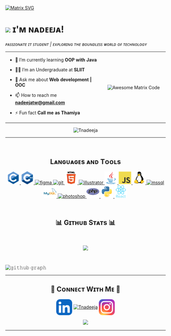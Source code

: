 <!--Banner-->
 [![Matrix SVG](https://raw.githubusercontent.com/rodrigograca31/rodrigograca31/master/matrix.svg)](https://www.youtube.com/watch?v=SDkAGkd4NLc) 

<!--Header Name-->
# <img src="https://emojis.slackmojis.com/emojis/images/1531849430/4246/blob-sunglasses.gif?1531849430" width="30"/> ɪ'ᴍ ɴᴀᴅᴇᴇᴊᴀ! 
*ᴘᴀꜱꜱɪᴏɴᴀᴛᴇ ɪᴛ ꜱᴛᴜᴅᴇɴᴛ | ᴇxᴘʟᴏʀɪɴɢ ᴛʜᴇ ʙᴏᴜɴᴅʟᴇꜱꜱ ᴡᴏʀʟᴅ ᴏꜰ ᴛᴇᴄʜɴᴏʟᴏɢʏ*
<br /> 

<!--Start Intro-->               
<table align="center">
<tr border="none">
<td width="60%" align="left">
  
- 🌱 I’m currently learning **OOP with Java**

- 🧑‍🎓 I’m an Undergraduate at **SLIIT**

- 💬 Ask me about **Web development | OOC**

- 📫 How to reach me **nadeejatw@gmail.com**
  
- ⚡ Fun fact **Call me as Thamiya**

</td>
<td width="50%" align="center">

  <img  src = 'https://i.giphy.com/media/v1.Y2lkPTc5MGI3NjExM3Q4eGJ1M2UwOGNoOXpoMzQwdGR2aWM3Z3ZoejliczQyNGp4azV2aiZlcD12MV9pbnRlcm5hbF9naWZfYnlfaWQmY3Q9Zw/BUbMgQBShZOcMPohgn/giphy-downsized-large.gif' alt = 'Awesome Matrix Code' align="center" height ="250" width="100%"/>

  
  </td>
</tr>
</table>
<!--End Intro-->

<!--Profile Count Badge-->
<p align="center"> <img src="https://komarev.com/ghpvc/?username=Tnadeeja&label=Profile%20views&color=0e75b6&style=flat" alt="Tnadeeja" /> </p>

---
<br />

<!--Languages and Tools Section-->       
<h2 align="center">Lᴀɴɢᴜᴀɢᴇs ᴀɴᴅ Tᴏᴏʟs</h2> 
<p align="center"> <a href="https://www.cprogramming.com/" target="_blank" rel="noreferrer"> <img src="https://raw.githubusercontent.com/devicons/devicon/master/icons/c/c-original.svg" alt="c" width="40" height="40"/> </a> <a href="https://www.w3schools.com/cpp/" target="_blank" rel="noreferrer"> <img src="https://raw.githubusercontent.com/devicons/devicon/master/icons/cplusplus/cplusplus-original.svg" alt="cplusplus" width="40" height="40"/> </a> <a href="https://www.figma.com/" target="_blank" rel="noreferrer"> <img src="https://www.vectorlogo.zone/logos/figma/figma-icon.svg" alt="figma" width="40" height="40"/> </a> <a href="https://git-scm.com/" target="_blank" rel="noreferrer"> <img src="https://www.vectorlogo.zone/logos/git-scm/git-scm-icon.svg" alt="git" width="40" height="40"/> </a> <a href="https://www.w3.org/html/" target="_blank" rel="noreferrer"> <img src="https://raw.githubusercontent.com/devicons/devicon/master/icons/html5/html5-original-wordmark.svg" alt="html5" width="40" height="40"/> </a> <a href="https://www.adobe.com/in/products/illustrator.html" target="_blank" rel="noreferrer"> <img src="https://www.vectorlogo.zone/logos/adobe_illustrator/adobe_illustrator-icon.svg" alt="illustrator" width="40" height="40"/> </a> <a href="https://www.java.com" target="_blank" rel="noreferrer"> <img src="https://raw.githubusercontent.com/devicons/devicon/master/icons/java/java-original.svg" alt="java" width="40" height="40"/> </a> <a href="https://developer.mozilla.org/en-US/docs/Web/JavaScript" target="_blank" rel="noreferrer"> <img src="https://raw.githubusercontent.com/devicons/devicon/master/icons/javascript/javascript-original.svg" alt="javascript" width="40" height="40"/> </a> <a href="https://www.linux.org/" target="_blank" rel="noreferrer"> <img src="https://raw.githubusercontent.com/devicons/devicon/master/icons/linux/linux-original.svg" alt="linux" width="40" height="40"/> </a> <a href="https://www.microsoft.com/en-us/sql-server" target="_blank" rel="noreferrer"> <img src="https://www.svgrepo.com/show/303229/microsoft-sql-server-logo.svg" alt="mssql" width="40" height="40"/> </a> <a href="https://www.mysql.com/" target="_blank" rel="noreferrer"> <img src="https://raw.githubusercontent.com/devicons/devicon/master/icons/mysql/mysql-original-wordmark.svg" alt="mysql" width="40" height="40"/> </a> <a href="https://www.photoshop.com/en" target="_blank" rel="noreferrer"> <img src="https://github.com/Scar1109/skill-icons/blob/main/icons/Photoshop.svg" alt="photoshop" width="40" height="40"/> </a> <a href="https://www.php.net" target="_blank" rel="noreferrer"> <img src="https://raw.githubusercontent.com/devicons/devicon/master/icons/php/php-original.svg" alt="php" width="40" height="40"/> </a> <a href="https://www.python.org" target="_blank" rel="noreferrer"> <img src="https://raw.githubusercontent.com/devicons/devicon/master/icons/python/python-original.svg" alt="python" width="40" height="40"/> </a> <a href="https://reactjs.org/" target="_blank" rel="noreferrer"> <img src="https://raw.githubusercontent.com/devicons/devicon/master/icons/react/react-original-wordmark.svg" alt="react" width="40" height="40"/> </a> </p>
<br />

<!--Github stats Table--> 
<h2 align="center">📊 Gɪᴛʜᴜʙ Sᴛᴀᴛs 📊</h2>
<br>

<!--commits-->
<p align="center">
  <a href="https://github.com/Tnadeeja">
    <img align="center" src="https://github-readme-stats.vercel.app/api?username=Tnadeeja&show_icons=true&hide_border=true&title_color=94b4a4&amp&icon_color=FFFFFF&amp&text_color=FFFFFF&amp&bg_color=000000&count_private=true&include_all_commits=true"/>
  </a>
  <!--most usage language-->
  
  <!--<a href="https://github.com/Tnadeeja">
    <img align="center" height="195px" src="https://github-readme-stats.vercel.app/api/top-langs/?username=Tnadeeja&text_color=FFFFFF&bg_color=000000&title_color=94b4a4&langs_count=15&layout=compact&hide_border=true" />
  </a>-->
</p>
</details>
<br>

<!--Contribution Graph-->
![𝚐𝚒𝚝𝚑𝚞𝚋 𝚐𝚛𝚊𝚙𝚑](https://github-readme-activity-graph.vercel.app/graph?username=Tnadeeja&theme=react-dark&hide_border=true&area=true)

<!--<p align="center">
  <img src="https://github.com/Tnadeeja/Tnadeeja/blob/main/github-user-contribution.svg" alt="snake">
</p>-->

---

<!--Contact Section--> 

<h2 align="center">🤝 Cᴏɴɴᴇᴄᴛ Wɪᴛʜ Mᴇ 🤝 </h2>
<p align="center">
<a href="https://www.linkedin.com/in/thamindu-weerasinghe-6b2aa3342/" target="blank"><img align="center" src="https://github.com/tandpfun/skill-icons/blob/main/icons/LinkedIn.svg" alt="Tnadeeja" height="50" width="50" /></a>
<a href="https://www.facebook.com/share/15k1tprDQS/" target="blank"><img align="center" src="https://raw.githubusercontent.com/rahuldkjain/github-profile-readme-generator/master/src/images/icons/Social/facebook.svg" alt="Tnadeeja" height="50" width="50" /></a>
<a href="https://www.instagram.com/nadeejatw/profilecard/?igsh=d3Z3eG1rdG1oMzFn" target="blank"><img align="center" src="https://github.com/tandpfun/skill-icons/blob/main/icons/Instagram.svg" alt="kavee_dineth" height="50" width="50" /></a>
</p>

<!--Footer--> 
<p align="center">
  <img src="https://capsule-render.vercel.app/api?type=waving&color=gradient&height=65&section=footer"/>
</p>

------
